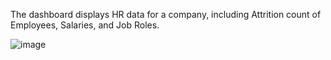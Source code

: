 The dashboard displays HR data for a company, including Attrition count of Employees, Salaries, and Job Roles.

![image](https://github.com/user-attachments/assets/aba289ec-9e48-482a-9849-e40056d5dd9a)
